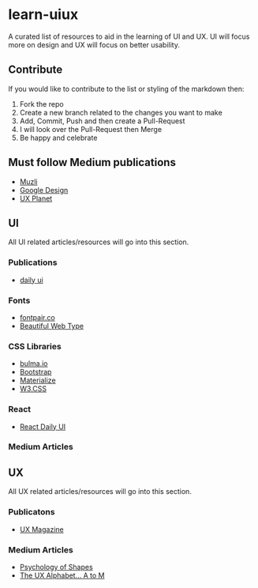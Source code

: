 # learn-uiux
A curated list of resources to aid in the learning of UI and UX. UI will focus more on design and UX will focus on better usability.

## Contribute
If you would like to contribute to the list or styling of the markdown then:
1. Fork the repo
2. Create a new branch related to the changes you want to make
3. Add, Commit, Push and then create a Pull-Request
4. I will look over the Pull-Request then Merge
5. Be happy and celebrate

## Must follow Medium publications
* [Muzli](https://medium.muz.li/)
* [Google Design](https://medium.com/google-design)
* [UX Planet](https://uxplanet.org)

## UI
All UI related articles/resources will go into this section.

### Publications
* [daily ui](http://www.dailyui.co/)

### Fonts
* [fontpair.co](http://fontpair.co/)
* [Beautiful Web Type](http://hellohappy.org/beautiful-web-type/)

### CSS Libraries
* [bulma.io](https://bulma.io/documentation/overview/start/)
* [Bootstrap](http://getbootstrap.com/)
* [Materialize](http://materializecss.com/getting-started.html)
* [W3.CSS](https://www.w3schools.com/w3css/)

### React
* [React Daily UI](https://www.fullstackreact.com/react-daily-ui/)

### Medium Articles

## UX
All UX related articles/resources will go into this section.

### Publicatons
* [UX Magazine](http://uxmag.com/)

### Medium Articles
* [Psychology of Shapes](https://uxplanet.org/knock-design-into-shape-psychology-of-shapes-6e43c6e59955)
* [The UX Alphabet… A to M](https://appsandbiscuits.com/the-ux-alphabet-a-to-m-92b573387b08)
